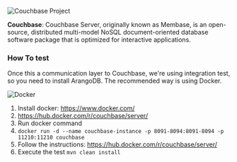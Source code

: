 ![Couchbase Project](https://github.com/JNOSQL/jnosql-site/blob/master/assets/img/logos/couchbase.png)



**Couchbase**: Couchbase Server, originally known as Membase, is an open-source, distributed multi-model NoSQL document-oriented database software package that is optimized for interactive applications.


### How To test

Once this a communication layer to Couchbase, we're using integration test, so you need to install ArangoDB. The recommended way is using Docker.

![Docker](https://www.docker.com/sites/default/files/horizontal_large.png)


1. Install docker: https://www.docker.com/
1. https://hub.docker.com/r/couchbase/server/
1. Run docker command
1. `docker run -d --name couchbase-instance -p 8091-8094:8091-8094 -p 11210:11210 couchbase`
1. Follow the instructions: https://hub.docker.com/r/couchbase/server/
1. Execute the test `mvn clean install`

